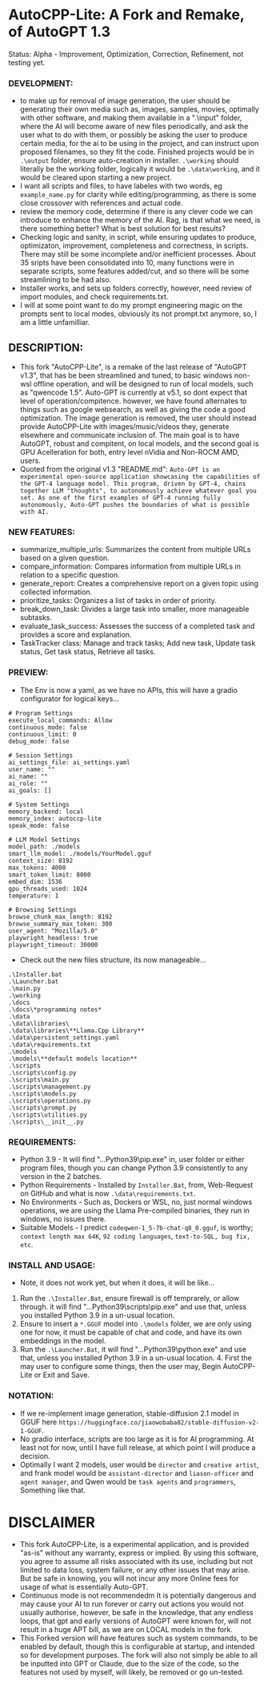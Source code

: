 # AutoCPP-Lite: A Fork and Remake, of AutoGPT 1.3
Status: Alpha - Improvement, Optimization, Correction, Refinement, not testing yet.

### DEVELOPMENT:
- to make up for removal of image generation, the user should be generating their own media such as, images, samples, movies, optimally with other software, and making them available in a ".\input" folder, where the AI will become aware of new files periodically, and ask the user what to do with them, or possibly be asking the user to produce certain media, for the ai to be using in the project, and can instruct upon proposed filenames, so they fit the code. Finished projects would be in `.\output` folder, ensure auto-creation in installer. `.\working` should literally be the working folder, logically it would be `.\data\working`, and it would be cleared upon starting a new project.
- I want all scripts and files, to have labeles with two words, eg `example_name.py` for clarity while editing/programming, as there is some close crossover with references and actual code.
- review the memory code, determine if there is any clever code we can introduce to enhance the memory of the AI. Rag, is that what we need, is there something better? What is best solution for best results?
- Checking logic and sanity, in script, while ensuring updates to produce, optimizaton, improvement, completeness and correctness, in scripts. There may still be some incomplete and/or inefficient processes. About 35 sripts have been consolidated into 10, many functions were in separate scripts, some features added/cut, and so there will be some streamlining to be had also.
- Installer works, and sets up folders correctly, however, need review of import modules, and check requirements.txt.
- I will at some point want to do my prompt engineering magic on the prompts sent to local modes, obviously its not prompt.txt anymore, so, I am a little unfamilliar.

## DESCRIPTION:
- This fork "AutoCPP-Lite", is a remake of the last release of "AutoGPT v1.3", that has be been streamlined and tuned, to basic windows non-wsl offline operation, and will be designed to run of local models, such as "qwencode 1.5". Auto-GPT is currently at v5.1, so dont expect that level of operation/compitence. however, we have found alternates to things such as google websearch, as well as giving the code a good optimization. The image generation is removed, the user should instead provide AutoCPP-Lite with images/music/videos they, generate elsewhere and communicate inclusion of. The main goal is to have AutoGPT, robust and compitent, on local models, and the second goal is GPU Acelleration for both, entry level nVidia and Non-ROCM AMD, users. 
- Quoted from the original v1.3 "README.md": `Auto-GPT is an experimental open-source application showcasing the capabilities of the GPT-4 language model. This program, driven by GPT-4, chains together LLM "thoughts", to autonomously achieve whatever goal you set. As one of the first examples of GPT-4 running fully autonomously, Auto-GPT pushes the boundaries of what is possible with AI.`

### NEW FEATURES:
- summarize_multiple_urls: Summarizes the content from multiple URLs based on a given question.
- compare_information: Compares information from multiple URLs in relation to a specific question.
- generate_report: Creates a comprehensive report on a given topic using collected information.
- prioritize_tasks: Organizes a list of tasks in order of priority.
- break_down_task: Divides a large task into smaller, more manageable subtasks.
- evaluate_task_success: Assesses the success of a completed task and provides a score and explanation.
- TaskTracker class: Manage and track tasks; Add new task, Update task status, Get task status, Retrieve all tasks.

### PREVIEW:
- The Env is now a yaml, as we have no APIs, this will have a gradio configurator for logical keys...
```
# Program Settings
execute_local_commands: Allow
continuous_mode: false
continuous_limit: 0
debug_mode: false

# Session Settings
ai_settings_file: ai_settings.yaml
user_name: ""
ai_name: ""
ai_role: ""
ai_goals: []

# System Settings
memory_backend: local
memory_index: autoccp-lite
speak_mode: false

# LLM Model Settings
model_path: ./models
smart_llm_model: ./models/YourModel.gguf
context_size: 8192
max_tokens: 4000
smart_token_limit: 8000
embed_dim: 1536
gpu_threads_used: 1024
temperature: 1

# Browsing Settings
browse_chunk_max_length: 8192
browse_summary_max_token: 300
user_agent: "Mozilla/5.0"
playwright_headless: true
playwright_timeout: 30000
```
- Check out the new files structure, its now manageable...
```
.\Installer.bat
.\Launcher.bat
.\main.py
.\working
.\docs
.\docs\*programming notes*
.\data
.\data\libraries\
.\data\libraries\**Llama.Cpp Library**
.\data\persistent_settings.yaml
.\data\requirements.txt
.\models
.\models\**default models location**
.\scripts
.\scripts\config.py
.\scripts\main.py
.\scripts\management.py
.\scripts\models.py
.\scripts\operations.py
.\scripts\prompt.py
.\scripts\utilities.py
.\scripts\__init__.py
```

### REQUIREMENTS:
- Python 3.9 - It will find "...Python39\pip.exe" in, user folder or either program files, though you can change Python 3.9 consistently to any version in the 2 batches.
- Python Requirements - Installed by `Installer.Bat`, from, Web-Request on GitHub and what is now `.\data\requirements.txt`.  
- No Environments - Such as, Dockers or WSL, no, just normal windows operations, we are using the Llama Pre-compiled binaries, they run in windows, no issues there. 
- Suitable Models - I predict `codeqwen-1_5-7b-chat-q8_0.gguf`, is worthy; `context length max 64K`, `92 coding languages`, `text-to-SQL, bug fix, etc`.

### INSTALL AND USAGE:
- Note, it does not work yet, but when it does, it will be like...
1. Run the `.\Installer.Bat`, ensure firewall is off temprarely, or allow through. it will find "...Python39\scripts\pip.exe" and use that, unless you installed Python 3.9 in a un-usual location.
2. Ensure to insert a `*.GGUF` model into `.\models` folder, we are only using one for now, it must be capable of chat and code, and have its own embeddings in the model.
3. Run the `.\Launcher.Bat`, it will find "...Python39\python.exe" and use that, unless you installed Python 3.9 in a un-usual location. 4. First the may user to configure some things, then the user may, Begin AutoCPP-Lite or Exit and Save.


### NOTATION:
- If we re-implement image generation, stable-diffusion 2.1 model in GGUF here `https://huggingface.co/jiaowobaba02/stable-diffusion-v2-1-GGUF`.
- No gradio interface, scripts are too large as it is for AI programming. At least not for now, until I have full release, at which point I will produce a decision.
- Optimally I want 2 models, user would be `director` and `creative artist`, and frank model would be `assistant-director` and `liason-officer` and `agent manager`, and Qwen would be `task agents` and `programmers`, Something like that.

# DISCLAIMER
- This fork AutoCPP-Lite, is a experimental application, and is provided "as-is" without any warranty, express or implied. By using this software, you agree to assume all risks associated with its use, including but not limited to data loss, system failure, or any other issues that may arise. But be safe in knowing, you will not incur any more Online fees for usage of what is essentially Auto-GPT. 
- Continuous mode is not recommendedm It is potentially dangerous and may cause your AI to run forever or carry out actions you would not usually authorise, however, be safe in the knowledge, that any endless loops, that gpt and early versions of AutoGPT were known for, will not result in a huge APT bill, as we are on LOCAL models in the fork.
- This Forked version will have features such as system commands, to be enabled by default, though this is configurable at startup, and intended so for development purposes. The fork will also not simply be able to all be inputted into GPT or Claude, due to the size of the code, so the features not used by myself, will likely, be removed or go un-tested.
